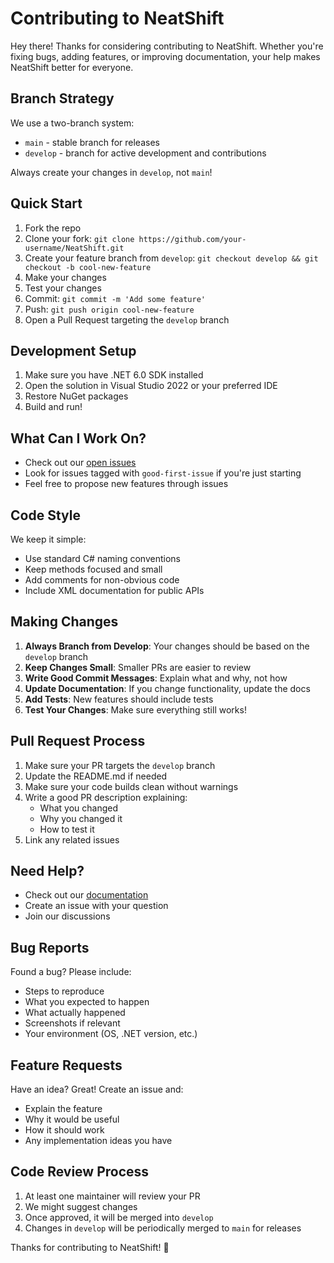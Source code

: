 # Contributing to NeatShift

Hey there! Thanks for considering contributing to NeatShift. Whether you're fixing bugs, adding features, or improving documentation, your help makes NeatShift better for everyone.

## Branch Strategy

We use a two-branch system:
- `main` - stable branch for releases
- `develop` - branch for active development and contributions

Always create your changes in `develop`, not `main`!

## Quick Start

1. Fork the repo
2. Clone your fork: `git clone https://github.com/your-username/NeatShift.git`
3. Create your feature branch from `develop`: `git checkout develop && git checkout -b cool-new-feature`
4. Make your changes
5. Test your changes
6. Commit: `git commit -m 'Add some feature'`
7. Push: `git push origin cool-new-feature`
8. Open a Pull Request targeting the `develop` branch

## Development Setup

1. Make sure you have .NET 6.0 SDK installed
2. Open the solution in Visual Studio 2022 or your preferred IDE
3. Restore NuGet packages
4. Build and run!

## What Can I Work On?

- Check out our [open issues](https://github.com/BytexGrid/NeatShift/issues)
- Look for issues tagged with `good-first-issue` if you're just starting
- Feel free to propose new features through issues

## Code Style

We keep it simple:
- Use standard C# naming conventions
- Keep methods focused and small
- Add comments for non-obvious code
- Include XML documentation for public APIs

## Making Changes

1. **Always Branch from Develop**: Your changes should be based on the `develop` branch
2. **Keep Changes Small**: Smaller PRs are easier to review
3. **Write Good Commit Messages**: Explain what and why, not how
4. **Update Documentation**: If you change functionality, update the docs
5. **Add Tests**: New features should include tests
6. **Test Your Changes**: Make sure everything still works!

## Pull Request Process

1. Make sure your PR targets the `develop` branch
2. Update the README.md if needed
3. Make sure your code builds clean without warnings
4. Write a good PR description explaining:
   - What you changed
   - Why you changed it
   - How to test it
5. Link any related issues

## Need Help?

- Check out our [documentation](https://github.com/BytexGrid/NeatShift/wiki)
- Create an issue with your question
- Join our discussions

## Bug Reports

Found a bug? Please include:
- Steps to reproduce
- What you expected to happen
- What actually happened
- Screenshots if relevant
- Your environment (OS, .NET version, etc.)

## Feature Requests

Have an idea? Great! Create an issue and:
- Explain the feature
- Why it would be useful
- How it should work
- Any implementation ideas you have

## Code Review Process

1. At least one maintainer will review your PR
2. We might suggest changes
3. Once approved, it will be merged into `develop`
4. Changes in `develop` will be periodically merged to `main` for releases

Thanks for contributing to NeatShift! 🚀
